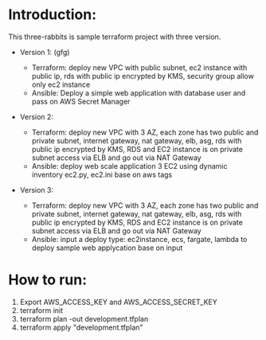 # Introduction:
  This three-rabbits is sample terraform project with three version.
  + Version 1: (gfg)
    - Terraform: deploy new VPC with public subnet, ec2 instance with public ip, rds with public ip encrypted by KMS, security group allow only ec2 instance
    - Ansible: Deploy a simple web application with database user and pass on AWS Secret Manager
    
  + Version 2: 
    - Terraform: deploy new VPC with 3 AZ, each zone has two public and private subnet, internet gateway, nat gateway, elb, asg,  rds with public ip encrypted by KMS, 
    RDS and EC2 instance is on private subnet access via ELB and go out via NAT Gateway
    - Ansible: deploy web scale application 3 EC2 using dynamic inventory ec2.py, ec2.ini base on aws tags

  + Version 3: 
    - Terraform: deploy new VPC with 3 AZ, each zone has two public and private subnet, internet gateway, nat gateway, elb, asg,  rds with public ip encrypted by KMS, 
    RDS and EC2 instance is on private subnet access via ELB and go out via NAT Gateway
    - Ansible: input a deploy type: ec2instance, ecs, fargate, lambda to deploy sample web applycation base on input

# How to run: 
1. Export AWS_ACCESS_KEY and AWS_ACCESS_SECRET_KEY
2. terraform init
3. terraform plan -out development.tfplan
4. terraform apply "development.tfplan"
